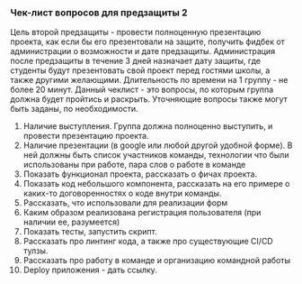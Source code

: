 ### Чек-лист вопросов для предзащиты 2
Цель второй предзащиты - провести полноценную презентацию проекта, как если бы его презентовали на защите, получить фидбек от администрации о возможности и дате предзащиты. Администрация после предзащиты в течение 3 дней назначает дату защиты, где студенты будут презентовать свой проект перед гостями школы, а также другими желающими. Длительность по времени на 1 группу - не более 20 минут. Данный чеклист - это вопросы, по которым группа должна будет пройтись и раскрыть. Уточняющие вопросы также могут быть заданы, по необходимости. 

1) Наличие выступления. Группа должна полноценно выступить, и провести презентацию проекта. 
2) Наличие презентации (в google или любой другой удобной форме). В ней должны быть список участников команды, технологии что были использованы при работе, пара слов о работе в команде
3) Показать функционал проекта, рассказать о фичах проекта.
4) Показать код небольшого компонента, рассказать на его примере о каких-то договоренностях о коде внутри команды. 
5) Рассказать, что использовали для реализации форм
6) Каким образом реализована регистрация пользователя (при наличии ее, разумеется)
7) Показать тесты, запустить скрипт.
8) Рассказать про линтинг кода, а также про существующие CI/CD тулзы.
9) Рассказать про работу в команде и организацию командной работы
10) Deploy приложения - дать ссылку. 
